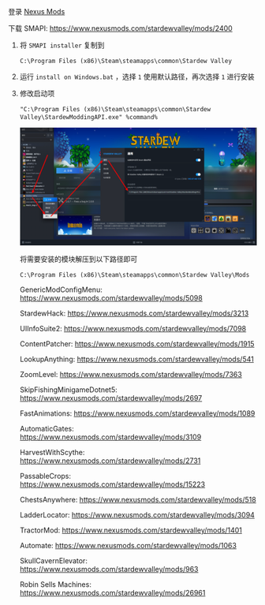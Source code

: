登录 [Nexus Mods](https://www.nexusmods.com/)

下载 SMAPI: https://www.nexusmods.com/stardewvalley/mods/2400

1. 将 `SMAPI installer` 复制到

   ```
   C:\Program Files (x86)\Steam\steamapps\common\Stardew Valley
   ```

2. 运行 `install on Windows.bat` ，选择 `1` 使用默认路径，再次选择 `1` 进行安装

3. 修改启动项

   ```
   "C:\Program Files (x86)\Steam\steamapps\common\Stardew Valley\StardewModdingAPI.exe" %command%
   ```
   
   ![修改启动项](./../../../../../../image/Stardew%20Valley%20Mod/%E4%BF%AE%E6%94%B9%E5%90%AF%E5%8A%A8%E9%A1%B9.png)
   
   将需要安装的模块解压到以下路径即可
   
   ```
   C:\Program Files (x86)\Steam\steamapps\common\Stardew Valley\Mods
   ```
   
   GenericModConfigMenu: https://www.nexusmods.com/stardewvalley/mods/5098
   
   StardewHack: https://www.nexusmods.com/stardewvalley/mods/3213
   
   UIInfoSuite2: https://www.nexusmods.com/stardewvalley/mods/7098
   
   ContentPatcher: https://www.nexusmods.com/stardewvalley/mods/1915
   
   LookupAnything: https://www.nexusmods.com/stardewvalley/mods/541
   
   ZoomLevel: https://www.nexusmods.com/stardewvalley/mods/7363
   
   SkipFishingMinigameDotnet5: https://www.nexusmods.com/stardewvalley/mods/2697
   
   FastAnimations: https://www.nexusmods.com/stardewvalley/mods/1089
   
   AutomaticGates: https://www.nexusmods.com/stardewvalley/mods/3109
   
   HarvestWithScythe: https://www.nexusmods.com/stardewvalley/mods/2731
   
   PassableCrops: https://www.nexusmods.com/stardewvalley/mods/15223
   
   ChestsAnywhere: https://www.nexusmods.com/stardewvalley/mods/518
   
   LadderLocator: https://www.nexusmods.com/stardewvalley/mods/3094
   
   TractorMod: https://www.nexusmods.com/stardewvalley/mods/1401 
   
   Automate: https://www.nexusmods.com/stardewvalley/mods/1063
   
   SkullCavernElevator: https://www.nexusmods.com/stardewvalley/mods/963
   
   Robin Sells Machines: https://www.nexusmods.com/stardewvalley/mods/26961
   
   
